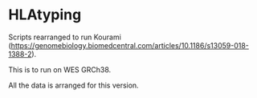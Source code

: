 # HLAtyping

Scripts rearranged to run Kourami
(https://genomebiology.biomedcentral.com/articles/10.1186/s13059-018-1388-2).

This is to run on WES GRCh38. 

All the data is arranged for this version.
